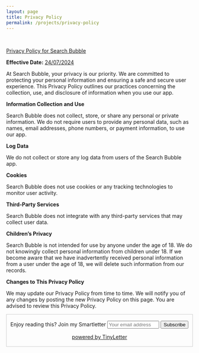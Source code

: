 ```yaml
---
layout: page
title: Privacy Policy
permalink: /projects/privacy-policy
---
```


<br />

[Privacy Policy for Search Bubble](#)

**Effective Date:** [24/07/2024](#)

At Search Bubble, your privacy is our priority. We are committed to protecting your personal information and ensuring a safe and secure user experience. This Privacy Policy outlines our practices concerning the collection, use, and disclosure of information when you use our app.

**Information Collection and Use**

Search Bubble does not collect, store, or share any personal or private information. We do not require users to provide any personal data, such as names, email addresses, phone numbers, or payment information, to use our app.

**Log Data**

We do not collect or store any log data from users of the Search Bubble app.

**Cookies**

Search Bubble does not use cookies or any tracking technologies to monitor user activity.

**Third-Party Services**

Search Bubble does not integrate with any third-party services that may collect user data.

**Children’s Privacy**

Search Bubble is not intended for use by anyone under the age of 18. We do not knowingly collect personal information from children under 18. If we become aware that we have inadvertently received personal information from a user under the age of 18, we will delete such information from our records.

**Changes to This Privacy Policy**

We may update our Privacy Policy from time to time. We will notify you of any changes by posting the new Privacy Policy on this page. You are advised to review this Privacy Policy.

<form style="border:1px solid #ccc;padding:3px;text-align:center;" action="https://tinyletter.com/tunjos" method="post" target="popupwindow" onsubmit="window.open('https://tinyletter.com/tunjos', 'popupwindow', 'scrollbars=yes,width=800,height=600');return true"><p><label for="tlemail">Enjoy reading this? Join my Smartletter</label>&nbsp;<input type="text" style="width:140px" name="email" placeholder="Your email address" id="tlemail" />&nbsp;<input type="hidden" value="1" name="embed"/><input type="submit" value="Subscribe" /><p><a href="https://tinyletter.com" target="_blank">powered by TinyLetter</a></p>
